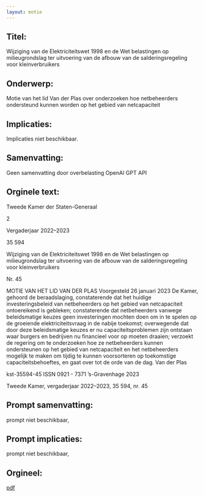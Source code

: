 ```yaml
---
layout: motie
---
```

## Titel:
Wijziging van de Elektriciteitswet 1998 en de Wet belastingen op milieugrondslag ter uitvoering van de afbouw van de salderingsregeling voor kleinverbruikers
## Onderwerp:
Motie van het lid Van der Plas over onderzoeken hoe netbeheerders ondersteund kunnen worden op het gebied van netcapaciteit
## Implicaties:
Implicaties niet beschikbaar.
## Samenvatting:
Geen samenvatting door overbelasting OpenAI GPT API
## Orginele text:


Tweede Kamer der Staten-Generaal

2

Vergaderjaar 2022–2023

35 594

Wijziging van de Elektriciteitswet 1998 en de
Wet belastingen op milieugrondslag ter
uitvoering van de afbouw van de
salderingsregeling voor kleinverbruikers

Nr. 45

MOTIE VAN HET LID VAN DER PLAS
Voorgesteld 26 januari 2023
De Kamer,
gehoord de beraadslaging,
constaterende dat het huidige investeringsbeleid van netbeheerders op
het gebied van netcapaciteit ontoereikend is gebleken;
constaterende dat netbeheerders vanwege beleidsmatige keuzes geen
investeringen mochten doen om in te spelen op de groeiende elektriciteitsvraag in de nabije toekomst;
overwegende dat door deze beleidsmatige keuzes er nu capaciteitsproblemen zijn ontstaan waar burgers en bedrijven nu financieel voor op
moeten draaien;
verzoekt de regering om te onderzoeken hoe ze netbeheerders kunnen
ondersteunen op het gebied van netcapaciteit en het netbeheerders
mogelijk te maken om tijdig te kunnen voorsorteren op toekomstige
capaciteitsbehoeftes,
en gaat over tot de orde van de dag.
Van der Plas

kst-35594-45
ISSN 0921 - 7371
’s-Gravenhage 2023

Tweede Kamer, vergaderjaar 2022–2023, 35 594, nr. 45


## Prompt samenvatting:
prompt niet beschikbaar,

## Prompt implicaties:
prompt niet beschikbaar,
## Orgineel:
[pdf](https://gegevensmagazijn.tweedekamer.nl/OData/v4/2.0/Document(59707ba1-0e6d-4a0d-90c3-938fa74d9b8d)/resource)
